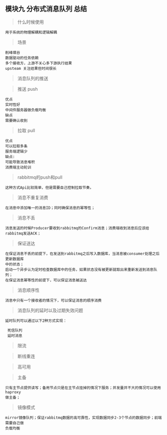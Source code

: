 ## 模块九 分布式消息队列 总结

> 什么时候使用

	用于系统的物理解耦和逻辑解耦

> 场景

	削峰填谷
	数据驱动的任务依赖
	多个接收方，上游不关心多下游执行结果
	upsteam 关注结果但时间很长

> 消息队列的推送

> 推送 push

	优点
	实时性好
	中间件服务器做负载均衡
	缺点
	需要确认收到

> 拉取 pull

	优点
	可以拉取多条
	服务端逻辑少
	缺点:
	可能导致消息堆积
	消费端主动轮训

> rabbitmq的push和pull

	这种方式Api比较简单，但是需要自己控制拉取节奏。
	
> 消息不重复消费

	在消息中添加唯一的消息ID；同时确保消息的幂等性；

> 消息不丢

	消息发送的时候Producer要收到rabbitmq的Confirm消息；消费端收到消息后应该给rabbitmq发送ACK；

> 保证送达

	在保证消息不丢的前提下，在发送到rabbitmq之后写入数据库，当消息被consumer处理之后更新数据库
	中的状态；
	启动一个异步认为定时检查数据库中的任务，如果状态没有被更新就取出来重新发送到消息队列；
	在保证消息幂等性的前提下，可以保证消息被送达

> 消息顺序性

	消息中只有一个接收者的情况下，可以保证消息的顺序消费

> 消息队列的延时以及过期失效问题

	延时队列可以通过以下2种方式实现：

	 死信队列
	 延时消息
	 
> 限流

> 断线重连

> 高可用

> 主备

	只有主节点提供读写；备用节点只是在主节点挂掉的情况下服务；并发量并不大的情况可以使用haproxy
	做主备；

> 镜像模式

	mirror镜像队列；保证rabbitmq数据的高可靠性，实现数据同步2-3个节点的数据同步；前端需要自己做
	负载均衡